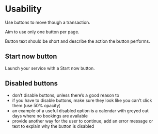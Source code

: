 # Usability

Use buttons to move though a transaction.

Aim to use only one button per page.

Button text should be short and describe the action the button performs.


## Start now button

Launch your service with a Start now button.


## Disabled buttons

* don’t disable buttons, unless there’s a good reason to
* if you have to disable buttons, make sure they look like you can't click them (use 50% opacity)
* an example of a useful disabled option is a calendar with greyed out days where no bookings are available
* provide another way for the user to continue, add an error message or text to explain why the button is disabled